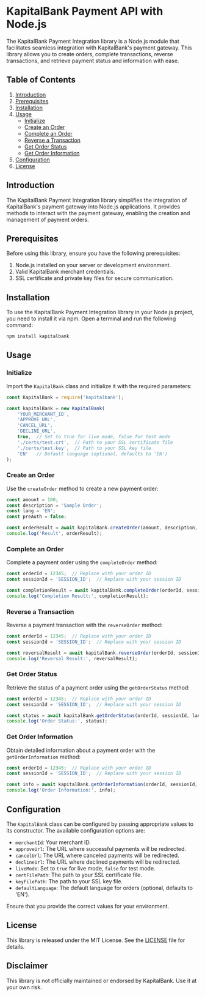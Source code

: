 # KapitalBank Payment API with Node.js

The KapitalBank Payment Integration library is a Node.js module that facilitates seamless integration with KapitalBank's payment gateway. This library allows you to create orders, complete transactions, reverse transactions, and retrieve payment status and information with ease.

## Table of Contents

1. [Introduction](#introduction)
2. [Prerequisites](#prerequisites)
3. [Installation](#installation)
4. [Usage](#usage)
    - [Initialize](#initialize)
    - [Create an Order](#create-an-order)
    - [Complete an Order](#complete-an-order)
    - [Reverse a Transaction](#reverse-a-transaction)
    - [Get Order Status](#get-order-status)
    - [Get Order Information](#get-order-information)
5. [Configuration](#configuration)
6. [License](#license)

## Introduction

The KapitalBank Payment Integration library simplifies the integration of KapitalBank's payment gateway into Node.js applications. It provides methods to interact with the payment gateway, enabling the creation and management of payment orders.

## Prerequisites

Before using this library, ensure you have the following prerequisites:

1. Node.js installed on your server or development environment.
2. Valid KapitalBank merchant credentials.
3. SSL certificate and private key files for secure communication.

## Installation

To use the KapitalBank Payment Integration library in your Node.js project, you need to install it via npm. Open a terminal and run the following command:

```bash
npm install kapitalbank
```

## Usage

### Initialize

Import the `KapitalBank` class and initialize it with the required parameters:

```javascript
const KapitalBank = require('kapitalbank');

const kapitalBank = new KapitalBank(
    'YOUR_MERCHANT_ID',
    'APPROVE_URL',
    'CANCEL_URL',
    'DECLINE_URL',
    true,  // Set to true for live mode, false for test mode
    './certs/test.crt',  // Path to your SSL certificate file
    './certs/test.key',  // Path to your SSL key file
    'EN'   // Default language (optional, defaults to 'EN')
);
```

### Create an Order

Use the `createOrder` method to create a new payment order:

```javascript
const amount = 100;
const description = 'Sample Order';
const lang = 'EN';
const preAuth = false;

const orderResult = await kapitalBank.createOrder(amount, description, lang, preAuth);
console.log('Result', orderResult);
```

### Complete an Order

Complete a payment order using the `completeOrder` method:

```javascript
const orderId = 12345;  // Replace with your order ID
const sessionId = 'SESSION_ID';  // Replace with your session ID

const completionResult = await kapitalBank.completeOrder(orderId, sessionId, amount, description, lang);
console.log('Completion Result:', completionResult);
```

### Reverse a Transaction

Reverse a payment transaction with the `reverseOrder` method:

```javascript
const orderId = 12345;  // Replace with your order ID
const sessionId = 'SESSION_ID';  // Replace with your session ID

const reversalResult = await kapitalBank.reverseOrder(orderId, sessionId, description, lang);
console.log('Reversal Result:', reversalResult);
```

### Get Order Status

Retrieve the status of a payment order using the `getOrderStatus` method:

```javascript
const orderId = 12345;  // Replace with your order ID
const sessionId = 'SESSION_ID';  // Replace with your session ID

const status = await kapitalBank.getOrderStatus(orderId, sessionId, lang);
console.log('Order Status:', status);
```

### Get Order Information

Obtain detailed information about a payment order with the `getOrderInformation` method:

```javascript
const orderId = 12345;  // Replace with your order ID
const sessionId = 'SESSION_ID';  // Replace with your session ID

const info = await kapitalBank.getOrderInformation(orderId, sessionId, lang);
console.log('Order Information:', info);
```

## Configuration

The `KapitalBank` class can be configured by passing appropriate values to its constructor. The available configuration options are:

- `merchantId`: Your merchant ID.
- `approveUrl`: The URL where successful payments will be redirected.
- `cancelUrl`: The URL where canceled payments will be redirected.
- `declineUrl`: The URL where declined payments will be redirected.
- `liveMode`: Set to `true` for live mode, `false` for test mode.
- `certFilePath`: The path to your SSL certificate file.
- `keyFilePath`: The path to your SSL key file.
- `defaultLanguage`: The default language for orders (optional, defaults to 'EN').

Ensure that you provide the correct values for your environment.

## License

This library is released under the MIT License. See the [LICENSE](LICENSE) file for details.

## Disclaimer

This library is not officially maintained or endorsed by KapitalBank. Use it at your own risk.